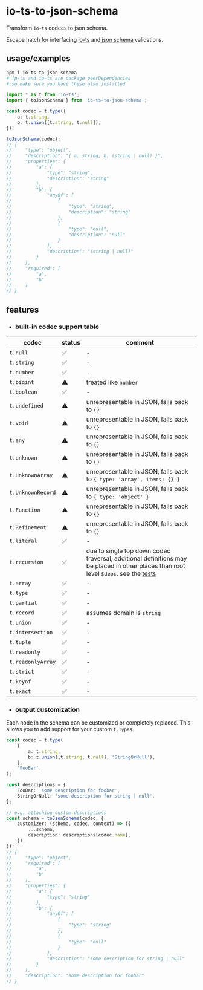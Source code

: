 # io-ts-to-json-schema

Transform `io-ts` codecs to json schema.

Escape hatch for interfacing [io-ts](https://github.com/gcanti/io-ts) and [json schema](https://json-schema.org/) validations.

## usage/examples

```bash
npm i io-ts-to-json-schema
# fp-ts and io-ts are package peerDependencies
# so make sure you have these also installed
```

```ts
import * as t from 'io-ts';
import { toJsonSchema } from 'io-ts-to-json-schema';

const codec = t.type({
    a: t.string,
    b: t.union([t.string, t.null]),
});

toJsonSchema(codec);
// {
//     "type": "object",
//     "description": "{ a: string, b: (string | null) }",
//     "properties": {
//         "a": {
//             "type": "string",
//             "description": "string"
//         },
//         "b": {
//             "anyOf": [
//                 {
//                     "type": "string",
//                     "description": "string"
//                 },
//                 {
//                     "type": "null",
//                     "description": "null"
//                 }
//             ],
//             "description": "(string | null)"
//         }
//     },
//     "required": [
//         "a",
//         "b"
//     ]
// }
```

## features

-   ### built-in codec support table

| codec             | status | comment                                                                                                                                                                                                                                                                      |
| ----------------- | ------ | ---------------------------------------------------------------------------------------------------------------------------------------------------------------------------------------------------------------------------------------------------------------------------- |
| `t.null`          | ✅     | -                                                                                                                                                                                                                                                                            |
| `t.string`        | ✅     | -                                                                                                                                                                                                                                                                            |
| `t.number`        | ✅     | -                                                                                                                                                                                                                                                                            |
| `t.bigint`        | ⚠️     | treated like `number`                                                                                                                                                                                                                                                        |
| `t.boolean`       | ✅     | -                                                                                                                                                                                                                                                                            |
| `t.undefined`     | ⚠️     | unrepresentable in JSON, falls back to `{}`                                                                                                                                                                                                                                  |
| `t.void`          | ⚠️     | unrepresentable in JSON, falls back to `{}`                                                                                                                                                                                                                                  |
| `t.any`           | ⚠️     | unrepresentable in JSON, falls back to `{}`                                                                                                                                                                                                                                  |
| `t.unknown`       | ⚠️     | unrepresentable in JSON, falls back to `{}`                                                                                                                                                                                                                                  |
| `t.UnknownArray`  | ⚠️     | unrepresentable in JSON, falls back to `{ type: 'array', items: {} }`                                                                                                                                                                                                        |
| `t.UnknownRecord` | ⚠️     | unrepresentable in JSON, falls back to `{ type: 'object' }`                                                                                                                                                                                                                  |
| `t.Function`      | ⚠️     | unrepresentable in JSON, falls back to `{}`                                                                                                                                                                                                                                  |
| `t.Refinement`    | ⚠️     | unrepresentable in JSON, falls back to `{}`                                                                                                                                                                                                                                  |
| `t.literal`       | ✅     | -                                                                                                                                                                                                                                                                            |
| `t.recursion`     | ✅     | due to single top down codec traversal, additional definitions may be placed in other places than root level `$deps`. see the [tests](https://github.com/GrzegorzKazana/io-ts-to-json-schema/blob/ecdeb80b5fea90c4824c58e668b6685cfc79440b/src/__tests__/index.test.ts#L113) |
| `t.array`         | ✅     | -                                                                                                                                                                                                                                                                            |
| `t.type`          | ✅     | -                                                                                                                                                                                                                                                                            |
| `t.partial`       | ✅     | -                                                                                                                                                                                                                                                                            |
| `t.record`        | ✅     | assumes domain is `string`                                                                                                                                                                                                                                                   |
| `t.union`         | ✅     | -                                                                                                                                                                                                                                                                            |
| `t.intersection`  | ✅     | -                                                                                                                                                                                                                                                                            |
| `t.tuple`         | ✅     | -                                                                                                                                                                                                                                                                            |
| `t.readonly`      | ✅     | -                                                                                                                                                                                                                                                                            |
| `t.readonlyArray` | ✅     | -                                                                                                                                                                                                                                                                            |
| `t.strict`        | ✅     | -                                                                                                                                                                                                                                                                            |
| `t.keyof`         | ✅     | -                                                                                                                                                                                                                                                                            |
| `t.exact`         | ✅     | -                                                                                                                                                                                                                                                                            |

-   ### output customization

Each node in the schema can be customized or completely replaced. This allows you to add support for your custom `t.Type`s.

```ts
const codec = t.type(
    {
        a: t.string,
        b: t.union([t.string, t.null], 'StringOrNull'),
    },
    'FooBar',
);

const descriptions = {
    FooBar: 'some description for foobar',
    StringOrNull: 'some description for string | null',
};

// e.g. attaching custom descriptions
const schema = toJsonSchema(codec, {
    customizer: (schema, codec, context) => ({
        ...schema,
        description: descriptions[codec.name],
    }),
});
// {
//     "type": "object",
//     "required": [
//         "a",
//         "b"
//     ],
//     "properties": {
//         "a": {
//             "type": "string"
//         },
//         "b": {
//             "anyOf": [
//                 {
//                     "type": "string"
//                 },
//                 {
//                     "type": "null"
//                 }
//             ],
//             "description": "some description for string | null"
//         }
//     },
//     "description": "some description for foobar"
// }
```
